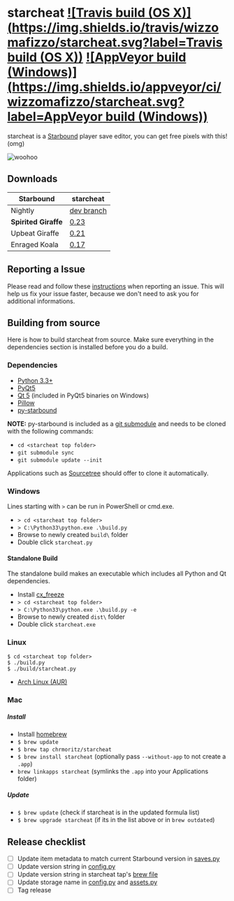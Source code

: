 # starcheat [![Travis build (OS X)](https://img.shields.io/travis/wizzomafizzo/starcheat.svg?label=Travis build (OS X))](https://travis-ci.org/wizzomafizzo/starcheat) [![AppVeyor build (Windows)](https://img.shields.io/appveyor/ci/wizzomafizzo/starcheat.svg?label=AppVeyor build (Windows))](https://ci.appveyor.com/project/wizzomafizzo/starcheat)

starcheat is a [Starbound](http://playstarbound.com/) player save editor, you can get free pixels with this! (omg)

![woohoo](https://raw.github.com/wizzomafizzo/starcheat/master/starcheat/images/screenshot.png)

## Downloads

Starbound            | starcheat
-------------------- | ---------
Nightly              | [dev branch](#building-from-source)
**Spirited Giraffe** | [0.23](https://github.com/wizzomafizzo/starcheat/releases/tag/0.23)
Upbeat Giraffe       | [0.21](https://github.com/wizzomafizzo/starcheat/releases/tag/0.21)
Enraged Koala        | [0.17](https://github.com/wizzomafizzo/starcheat/releases/tag/0.17)

## Reporting a Issue
Please read and follow these [instructions](CONTRIBUTING.md) when reporting an issue. This will help us fix your issue faster, because we don't need to ask you for additional informations.

## Building from source
Here is how to build starcheat from source. Make sure everything in the dependencies section is installed before you do a build.

### Dependencies
- [Python 3.3+](http://www.python.org/getit/)
- [PyQt5](http://www.riverbankcomputing.com/software/pyqt/download5)
- [Qt 5](http://qt-project.org/downloads) (included in PyQt5 binaries on Windows)
- [Pillow](https://pypi.python.org/pypi/Pillow/)
- [py-starbound](https://github.com/blixt/py-starbound)

**NOTE:** py-starbound is included as a [git submodule](http://git-scm.com/docs/git-submodule) and needs to be cloned with the following commands:

- ```cd <starcheat top folder>```
- ```git submodule sync```
- ```git submodule update --init```

Applications such as [Sourcetree](http://www.sourcetreeapp.com/) should offer to clone it automatically.

### Windows
Lines starting with ```>``` can be run in PowerShell or cmd.exe.

- ```> cd <starcheat top folder>```
- ```> C:\Python33\python.exe .\build.py```
- Browse to newly created ```build\``` folder
- Double click ```starcheat.py```

#### Standalone Build
The standalone build makes an executable which includes all Python and Qt dependencies.

- Install [cx_freeze](http://cx-freeze.sourceforge.net/)
- ```> cd <starcheat top folder>```
- ```> C:\Python33\python.exe .\build.py -e```
- Browse to newly created ```dist\``` folder
- Double click ```starcheat.exe```

### Linux
```
$ cd <starcheat top folder>
$ ./build.py
$ ./build/starcheat.py
```

- [Arch Linux (AUR)](https://aur.archlinux.org/packages/starcheat/)

### Mac

##### Install
- Install [homebrew](http://brew.sh/)
- ```$ brew update```
- ```$ brew tap chrmoritz/starcheat```
- ```$ brew install starcheat``` (optionally pass ```--without-app``` to not create a `.app`)
- ```brew linkapps starcheat``` (symlinks the `.app` into your Applications folder)

##### Update
- ```$ brew update``` (check if starcheat is in the updated formula list)
- ```$ brew upgrade starcheat``` (if its in the list above or in `brew outdated`)

## Release checklist
- [ ] Update item metadata to match current Starbound version in [saves.py](starcheat/saves.py)
- [ ] Update version string in [config.py](starcheat/config.py)
- [ ] Update version string in starcheat tap's [brew file](https://github.com/chrmoritz/homebrew-starcheat/blob/master/starcheat.rb)
- [ ] Update storage name in [config.py](starcheat/config.py) and [assets.py](starcheat/assets.py)
- [ ] Tag release
